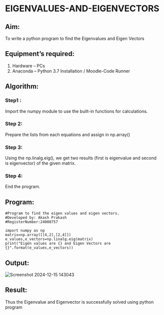 # EIGENVALUES-AND-EIGENVECTORS
## Aim:
To write a python program to find the Eigenvalues and Eigen Vectors
## Equipment’s required:
1. 	Hardware – PCs
2. 	Anaconda – Python 3.7 Installation / Moodle-Code Runner
## Algorithm:
### Step1 : 
Import the numpy module to use the built-in functions for calculations.
### Step 2: 
Prepare the lists from each equations and assign in np.array()
### Step 3: 
Using the np.linalg.eig(),  we get two results (first is eigenvalue and second is eigenvector) of the given matrix.
### Step 4: 
End the program. 

## Program:
```
#Program to find the eigen values and eigen vectors.
#Developed by: Akash Prakash
#RegisterNumber:24008757

import numpy as np
matrix=np.array([[4,2],[2,4]])
e_values,e_vectors=np.linalg.eig(matrix)
print("Eigen values are {} and Eigen Vectors are {}".format(e_values,e_vectors))

```

## Output:
![Screenshot 2024-12-15 143043](https://github.com/user-attachments/assets/fe7781ea-3312-4076-833d-ed91e7eb9464)

## Result:
Thus the Eigenvalue and Eigenvector is successfully solved using python program
